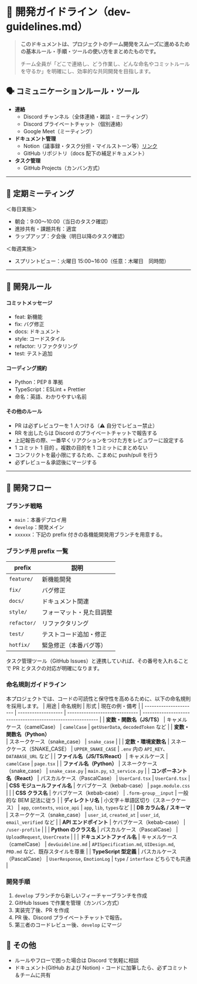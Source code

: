 # 👷 開発ガイドライン（dev-guidelines.md）

> **このドキュメントは、プロジェクトのチーム開発をスムーズに進めるための基本ルール・手順・ツールの使い方をまとめたものです。**
>
> チーム全員が「どこで連絡し、どう作業し、どんな命名やコミットルールを守るか」を明確にし、効率的な共同開発を目指します。

## 🗣️ コミュニケーションルール・ツール

- **連絡**
  - Discord チャンネル（全体連絡・雑談・ミーティング）
  - Discord プライベートチャット（個別連絡）
  - Google Meet（ミーティング）
- **ドキュメント管理**
  - Notion（議事録・タスク分担・マイルストーン等）[リンク](https://www.notion.so/ms-engineer/TeamB-23c8f7a036288041a541ce30344b295c)
  - GitHub リポジトリ（docs 配下の補足ドキュメント）
- **タスク管理**
  <!-- TODO:これからきめる -->
  - GitHub Projects（カンバン方式）

---

## 📅 定期ミーティング

＜毎日実施＞

- 朝会：9:00〜10:00（当日のタスク確認）
- 進捗共有・課題共有：適宜
- ラップアップ：夕会後（明日以降のタスク確認）

＜毎週実施＞

- スプリントビュー：火曜日 15:00~16:00（任意：木曜日　同時間）

---

## 📝 開発ルール

#### コミットメッセージ

- feat: 新機能
- fix: バグ修正
- docs: ドキュメント
- style: コードスタイル
- refactor: リファクタリング
- test: テスト追加

#### コーディング規約

<!-- TODO: これから整備 -->

- Python：PEP 8 準拠
- TypeScript：ESLint + Prettier
- 命名：英語、わかりやすい名前

#### その他のルール

- PR は必ずレビュワーを 1 人つける（⚠️ 自分でレビュー禁止）
- RR を出したらは Discord のプライベートチャットで報告する
- 上記報告の際、一番早くリアクションをつけた方をレビュワーに設定する
- 1 コミット 1 目的
  。複数の目的を 1 コミットにまとめない
- コンフリクトを最小限にするため、こまめに push/pull を行う
- 必ずレビュー＆承認後にマージする

---

## 🎯 開発フロー

### ブランチ戦略

- `main`：本番デプロイ用
- `develop`：開発メイン
- `xxxxxx`：下記の prefix 付きの各機能開発用ブランチを用意する。

### ブランチ用 prefix 一覧

| prefix      | 説明                     |
| ----------- | ------------------------ |
| `feature/`  | 新機能開発               |
| `fix/`      | バグ修正                 |
| `docs/`     | ドキュメント関連         |
| `style/`    | フォーマット・見た目調整 |
| `refactor/` | リファクタリング         |
| `test/`     | テストコード追加・修正   |
| `hotfix/`   | 緊急修正（本番バグ等）   |

タスク管理ツール（GitHub Issues）と連携していれば、その番号を入れることで PR とタスクの対応が明確になります。

### 命名規則ガイドライン

本プロジェクトでは、コードの可読性と保守性を高めるために、以下の命名規則を採用します。
| 用途 | 命名規則 | 形式 | 現在の例・備考 |
| ---------------------- | ------------------- | ------------------------------ | ----------------------------------------------------------- |
| **変数・関数名（JS/TS）** | キャメルケース（camelCase） | `camelCase` | `getUserData`, `decodedToken` など |
| **変数・関数名（Python）**<br> | スネークケース（snake_case） | `snake_case` | |
| **定数・環境変数名** | スネークケース（SNAKE_CASE） | `UPPER_SNAKE_CASE` | `.env` 内の `API_KEY`、`DATABASE_URL` など |
| **ファイル名（JS/TS/React）** | キャメルケース | `camelCase` | `page.tsx` |
| **ファイル名（Python）** | スネークケース（snake_case） | `snake_case.py` | `main.py`, `s3_service.py` |
| **コンポーネント名（React）** | パスカルケース（PascalCase） | `UserCard.tsx` | `UserCard.tsx` |
| **CSS モジュールファイル名** | ケバブケース（kebab-case） | `page.module.css` | |
| **CSS クラス名** | ケバブケース（kebab-case） | `.form-group__input` | 一般的な BEM 記法に従う |
| **ディレクトリ名** | 小文字＋単語区切り（スネークケース） | `app`, `contexts`, `voice_api` | `app`, `lib`, `types`など |
| **DB カラム名 / スキーマ** | スネークケース（snake_case） | `user_id`, `created_at` | `user_id`, `email_verified` など |
| **API エンドポイント** | ケバブケース（kebab-case） | `/user-profile` | |
| **Python のクラス名** | パスカルケース（PascalCase） | `UploadRequest`, `UserCreate` | |
| **ドキュメントファイル名** | キャメルケース（camelCase） | `devGuideline.md` | `APISpecification.md`, `UIDesign.md`, `PRD.md` など、既存スタイルを尊重 |
| **TypeScript 型定義** | パスカルケース（PascalCase） | `UserResponse`, `EmotionLog` | `type` / `interface` どちらでも共通 |

### 開発手順

<!-- TODO: GitHub IssuesやProjectを使わないのであれば該当箇所削除。 -->

1. `develop` ブランチから新しいフィーチャーブランチを作成
2. GitHub Issues で作業を管理（カンバン方式）
3. 実装完了後、PR を作成
4. PR 後、Discord プライベートチャットで報告。
5. 第三者のコードレビュー後、`develop` にマージ

## 📌 その他

- ルールやフローで困った場合は Discord で気軽に相談
- ドキュメント(GitHub および Notion)・コードに加筆したら、必ずコミット＆チームに共有
